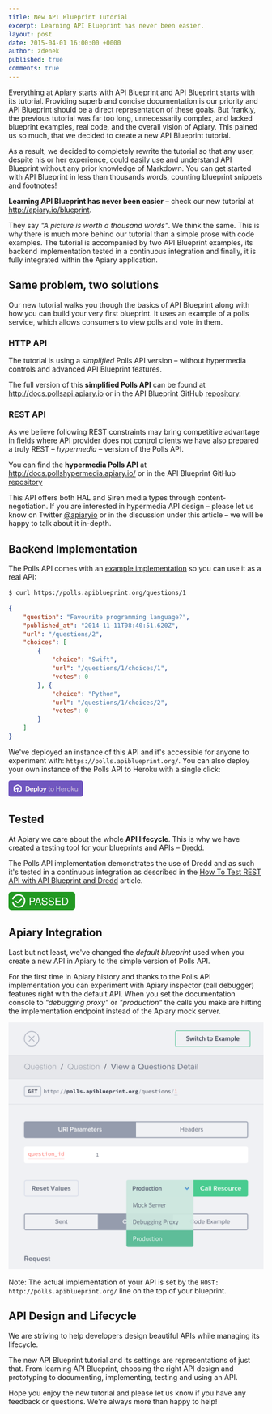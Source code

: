 ```yaml
---
title: New API Blueprint Tutorial
excerpt: Learning API Blueprint has never been easier.
layout: post
date: 2015-04-01 16:00:00 +0000
author: zdenek
published: true
comments: true
---
```


Everything at Apiary starts with API Blueprint and API Blueprint starts with its tutorial. Providing superb and concise documentation is our priority and API Blueprint should be a direct representation of these goals. But frankly, the previous tutorial was far too long, unnecessarily complex, and lacked blueprint examples, real code, and the overall vision of Apiary. This pained us so much, that we decided to create a new API Blueprint tutorial.

As a result, we decided to completely rewrite the tutorial so that any user, despite his or her experience, could easily use and understand API Blueprint without any prior knowledge of Markdown. You can get started with API Blueprint in less than thousands words, counting blueprint snippets and footnotes!

**Learning API Blueprint has never been easier** – check our new tutorial at <http://apiary.io/blueprint>.

They say _"A picture is worth a thousand words"_. We think the same. This is why there is much more behind our tutorial than a simple prose with code examples. The tutorial is accompanied by two API Blueprint examples, its backend implementation tested in a continuous integration and finally, it is fully integrated within the Apiary application.

## Same problem, two solutions
 Our new tutorial walks you though the basics of API Blueprint along with how you can build your very first blueprint. It uses an example of a polls service, which allows consumers to view polls and vote in them.

### HTTP API
 The tutorial is using a _simplified_ Polls API version – without hypermedia controls and advanced API Blueprint features.

 The full version of this **simplified Polls API** can be found at <http://docs.pollsapi.apiary.io> or in the API Blueprint GitHub [repository](https://github.com/apiaryio/api-blueprint/blob/master/examples/Polls%20API.md).

### REST API
As we believe following REST constraints may bring competitive advantage in fields where API provider does not control clients we have also prepared a truly REST – _hypermedia_ – version of the Polls API.

You can find the **hypermedia Polls API** at <http://docs.pollshypermedia.apiary.io/> or in the API Blueprint GitHub [repository](https://github.com/apiaryio/api-blueprint/blob/master/examples/Polls%20Hypermedia%20API.md)

This API offers both HAL and Siren media types through content-negotiation. If you are interested in hypermedia API design – please let us know on Twitter  [@apiaryio](https://twitter.com/apiaryio) or in the discussion under this article – we will be happy to talk about it in-depth.

## Backend Implementation
The Polls API comes with an [example implementation](http://github.com/apiaryio/polls-api) so you can use it as a real API:

```bash
$ curl https://polls.apiblueprint.org/questions/1
```
```json
{
    "question": "Favourite programming language?",
    "published_at": "2014-11-11T08:40:51.620Z",
    "url": "/questions/2",
    "choices": [
        {
            "choice": "Swift",
            "url": "/questions/1/choices/1",
            "votes": 0
        }, {
            "choice": "Python",
            "url": "/questions/1/choices/2",
            "votes": 0
        }
    ]
}
```

We've deployed an instance of this API and it's accessible for anyone to experiment with: `https://polls.apiblueprint.org/`. You can also deploy your own instance of the Polls API to Heroku with a single click:

<a href="https://heroku.com/deploy?template=https://github.com/apiaryio/polls-api"><img src="/images/2015-03-03-Polls-API-Blueprint-Tutorial-Examples/deploy-to-heroku.png" alt="Deploy to Heroku" /></a>

## Tested
At Apiary we care about the whole **API lifecycle**. This is why we have created a testing tool for your blueprints and APIs – [Dredd](https://blog.apiary.io/2013/10/10/No-more-outdated-API-documentation).

The Polls API implementation demonstrates the use of Dredd and as such it's tested in a continuous integration as described in the [How To Test REST API with API Blueprint and Dredd](http://blog.apiary.io/2013/10/17/How-to-test-api-with-api-blueprint-and-dredd/) article.

<a href="https://circleci.com/gh/apiaryio/polls-api"><img src="/images/2015-03-03-Polls-API-Blueprint-Tutorial-Examples/polls-api.svg" alt="Circle CI" /></a>

## Apiary Integration
Last but not least, we've changed the _default blueprint_ used when you create a new API in Apiary to the simple version of Polls API.

For the first time in Apiary history and thanks to the Polls API implementation you can experiment with Apiary inspector (call debugger) features right with the default API. When you set the documentation console to _"debugging proxy"_ or _"production"_ the calls you make are hitting the implementation endpoint instead of the Apiary mock server.

<img width="599" src="/images/2015-03-03-apiary-integration.png" alt="Apiary Integration" />

Note: The actual implementation of your API is set by the `HOST: http://polls.apiblueprint.org/` line on the top of your blueprint.

## API Design and Lifecycle
We are striving to help developers design beautiful APIs while managing its lifecycle.

The new API Blueprint tutorial and its settings are representations of just that. From learning API Blueprint, choosing the right API design and prototyping to documenting, implementing, testing and using an API.

Hope you enjoy the new tutorial and please let us know if you have any feedback or questions. We're always more than happy to help!
